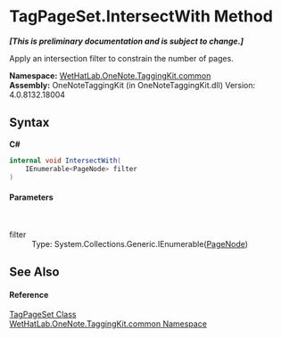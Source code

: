 # TagPageSet.IntersectWith Method 
 _**\[This is preliminary documentation and is subject to change.\]**_

Apply an intersection filter to constrain the number of pages.

**Namespace:**&nbsp;<a href="bcdbab9c-63d1-48a4-6937-af53fb8d9a55">WetHatLab.OneNote.TaggingKit.common</a><br />**Assembly:**&nbsp;OneNoteTaggingKit (in OneNoteTaggingKit.dll) Version: 4.0.8132.18004

## Syntax

**C#**<br />
``` C#
internal void IntersectWith(
	IEnumerable<PageNode> filter
)
```


#### Parameters
&nbsp;<dl><dt>filter</dt><dd>Type: System.Collections.Generic.IEnumerable(<a href="0d8ed3e9-a495-7ffc-8e7a-1b49391c2657">PageNode</a>)<br /></dd></dl>

## See Also


#### Reference
<a href="8abe04f4-0682-74c0-5557-fa48d6eff35f">TagPageSet Class</a><br /><a href="bcdbab9c-63d1-48a4-6937-af53fb8d9a55">WetHatLab.OneNote.TaggingKit.common Namespace</a><br />